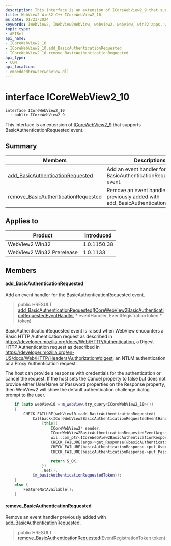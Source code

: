 ```yaml
---
description: This interface is an extension of ICoreWebView2_9 that supports BasicAuthenticationRequested event.
title: WebView2 Win32 C++ ICoreWebView2_10
ms.date: 01/23/2024
keywords: IWebView2, IWebView2WebView, webview2, webview, win32 apps, win32, edge, ICoreWebView2, ICoreWebView2Controller, browser control, edge html, ICoreWebView2_10
topic_type: 
- APIRef
api_name:
- ICoreWebView2_10
- ICoreWebView2_10.add_BasicAuthenticationRequested
- ICoreWebView2_10.remove_BasicAuthenticationRequested
api_type:
- COM
api_location:
- embeddedbrowserwebview.dll
---
```


# interface ICoreWebView2_10

```
interface ICoreWebView2_10
  : public ICoreWebView2_9
```

This interface is an extension of [ICoreWebView2_9](icorewebview2_9.md) that supports BasicAuthenticationRequested event.

## Summary

 Members                        | Descriptions
--------------------------------|---------------------------------------------
[add_BasicAuthenticationRequested](#add_basicauthenticationrequested) | Add an event handler for the BasicAuthenticationRequested event.
[remove_BasicAuthenticationRequested](#remove_basicauthenticationrequested) | Remove an event handler previously added with add_BasicAuthenticationRequested.

## Applies to

Product                         | Introduced
--------------------------------|---------------------------------------------
WebView2 Win32            |    1.0.1150.38
WebView2 Win32 Prerelease |    1.0.1133

## Members

#### add_BasicAuthenticationRequested

Add an event handler for the BasicAuthenticationRequested event.

> public HRESULT [add_BasicAuthenticationRequested](#add_basicauthenticationrequested)([ICoreWebView2BasicAuthenticationRequestedEventHandler](icorewebview2basicauthenticationrequestedeventhandler.md) * eventHandler, EventRegistrationToken * token)

BasicAuthenticationRequested event is raised when WebView encounters a Basic HTTP Authentication request as described in https://developer.mozilla.org/docs/Web/HTTP/Authentication, a Digest HTTP Authentication request as described in https://developer.mozilla.org/en-US/docs/Web/HTTP/Headers/Authorization#digest, an NTLM authentication or a Proxy Authentication request.

The host can provide a response with credentials for the authentication or cancel the request. If the host sets the Cancel property to false but does not provide either UserName or Password properties on the Response property, then WebView2 will show the default authentication challenge dialog prompt to the user.

```cpp
    if (auto webView10 = m_webView.try_query<ICoreWebView2_10>())
    {
        CHECK_FAILURE(webView10->add_BasicAuthenticationRequested(
            Callback<ICoreWebView2BasicAuthenticationRequestedEventHandler>(
                [this](
                    ICoreWebView2* sender,
                    ICoreWebView2BasicAuthenticationRequestedEventArgs* args) {
                    wil::com_ptr<ICoreWebView2BasicAuthenticationResponse> basicAuthenticationResponse;
                    CHECK_FAILURE(args->get_Response(&basicAuthenticationResponse));
                    CHECK_FAILURE(basicAuthenticationResponse->put_UserName(L"user"));
                    CHECK_FAILURE(basicAuthenticationResponse->put_Password(L"pass"));

                    return S_OK;
                })
                .Get(),
            &m_basicAuthenticationRequestedToken));
    }
    else {
        FeatureNotAvailable();
    }
```

#### remove_BasicAuthenticationRequested

Remove an event handler previously added with add_BasicAuthenticationRequested.

> public HRESULT [remove_BasicAuthenticationRequested](#remove_basicauthenticationrequested)(EventRegistrationToken token)

